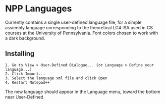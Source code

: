 # NPP Languages 

Currently contains a single user-defined language file, for a simple assembly language corresponding to the theoretical LC4 ISA used in CS courses at the University of Pennsylvania. Font colors chosen to work with a dark background.

## Installing

    1. Go to View > User-Defined Dialogue... (or Language > Define your language...)
    2. Click Import...
    3. Select the language xml file and click Open
    4. Restart Notepad++
    
The new language should appear in the Language menu, toward the bottom near User-Defined.
